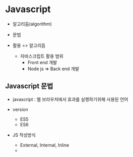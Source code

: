 # Javascript

- 알고리듬(algorithm)

- 문법
- 활용 => 알고리듬
  - 자바스크립트 활용 범위
    - Front end 개발
    - Node js => Back end 개발

## Javascript 문법

- javascript : 웹 브라우저에서 효과를 실행하기위해 사용된 언어
- version

  - ES5
  - ES6

- JS 작성방식
  - External, Internal, Inline
  -
